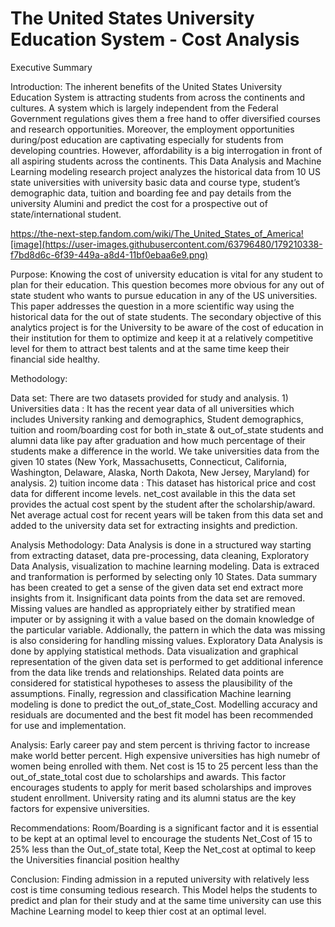 # The United States University Education System - Cost Analysis

Executive Summary

Introduction:
The inherent benefits of the United States University Education System is attracting students from across the continents and cultures. A system which is largely independent from the Federal Government regulations gives them a free hand to offer diversified courses and research opportunities. Moreover, the employment opportunities during/post education are captivating especially for students from developing countries. However, affordability is a big interrogation in front of all aspiring students across the continents. This Data Analysis and Machine Learning modeling research project analyzes the historical data from 10 US state universities with university basic data and course type, student’s demographic data, tuition and boarding fee and pay details from the university Alumini and predict the cost for a prospective out of state/international student.

https://the-next-step.fandom.com/wiki/The_United_States_of_America![image](https://user-images.githubusercontent.com/63796480/179210338-f7bd8d6c-6f39-449a-a8d4-11bf0ebaa6e9.png)

Purpose:
Knowing the cost of university education is vital for any student to plan for their education. This question becomes more obvious for any out of state student who wants to pursue education in any of the US universities. This paper addresses the question in a more scientific way using the historical data for the out of state students. The secondary objective of this analytics project is for the University to be aware of the cost of education in their institution for them to optimize and keep it at a relatively competitive level for them to attract best talents and at the same time keep their financial side healthy.

Methodology:

Data set:
There are two datasets provided for study and analysis. 1) Universities data : It has the recent year data of all universities which includes University ranking and demographics, Student demographics, tuition and room/boarding cost for both in_state & out_of_state students and alumni data like pay after graduation and how much percentage of their students make a difference in the world. We take universities data from the given 10 states (New York, Massachusetts, Connecticut, California, Washington, Delaware, Alaska, North Dakota, New Jersey, Maryland) for analysis. 2) tuition income data : This dataset has historical price and cost data for different income levels. net_cost available in this the data set provides the actual cost spent by the student after the scholarship/award. Net average actual cost for recent years will be taken from this data set and added to the university data set for extracting insights and prediction.

Analysis Methodology:
Data Analysis is done in a structured way starting from extracting dataset, data pre-processing, data cleaning, Exploratory Data Analysis, visualization to machine learning modeling. Data is extraced and tranformation is performed by selecting only 10 States. Data summary has been created to get a sense of the given data set end extract more insights from it. Insignificant data points from the data set are removed. Missing values are handled as appropriately either by stratified mean imputer or by assigning it with a value based on the domain knowledge of the particular variable. Addionally, the pattern in which the data was missing is also considering for handling missing values. Exploratory Data Analysis is done by applying statistical methods. Data visualization and graphical representation of the given data set is performed to get additional inference from the data like trends and relationships. Related data points are considered for statistical hypotheses to assess the plausibility of the assumptions. Finally, regression and classification Machine learning modeling is done to predict the out_of_state_Cost. Modelling accuracy and residuals are documented and the best fit model has been recommended for use and implementation.

Analysis:
Early career pay and stem percent is thriving factor to increase make world better percent.
High expensive universities has high numebr of women being enrolled with them.
Net cost is 15 to 25 percent less than the out_of_state_total cost due to scholarships and awards. This factor encourages students to apply for merit based scholarships and improves student enrollment.
University rating and its alumni status are the key factors for expensive universities.

Recommendations:
Room/Boarding is a significant factor and it is essential to be kept at an optimal level to encourage the students
Net_Cost of 15 to 25% less than the Out_of_state total, Keep the Net_cost at optimal to keep the Universities financial position healthy

Conclusion:
Finding admission in a reputed university with relatively less cost is time consuming tedious research. This Model helps the students to predict and plan for their study and at the same time university can use this Machine Learning model to keep thier cost at an optimal level.
